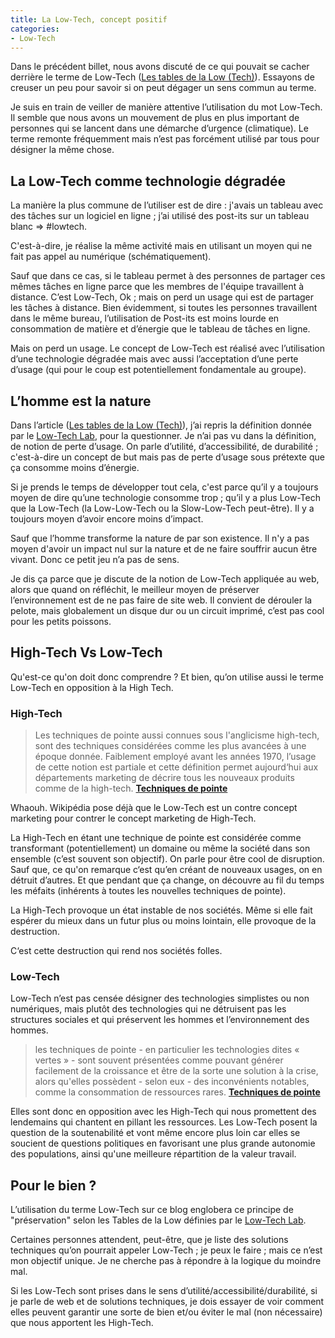 ```yaml
---
title: La Low-Tech, concept positif
categories:
- Low-Tech
---
```


Dans le précédent billet, nous avons discuté de ce qui pouvait se cacher derrière le terme de Low-Tech ([Les tables de la Low (Tech)](/2019/06/24/table-low-tech/)). Essayons de creuser un peu pour savoir si on peut dégager un sens commun au terme.

Je suis en train de veiller de manière attentive l’utilisation du mot Low-Tech. Il semble que nous avons un mouvement de plus en plus important de personnes qui se lancent dans une démarche d’urgence (climatique). Le terme remonte fréquemment mais n’est pas forcément utilisé par tous pour désigner la même chose.

## La Low-Tech comme technologie dégradée

La manière la plus commune de l’utiliser est de dire : j'avais un tableau avec des tâches sur un logiciel en ligne ; j’ai utilisé des post-its sur un tableau blanc => #lowtech.

C'est-à-dire, je réalise la même activité mais en utilisant un moyen qui ne fait pas appel au numérique (schématiquement).

Sauf que dans ce cas, si le tableau permet à des personnes de partager ces mêmes tâches en ligne parce que les membres de l'équipe travaillent à distance. C’est Low-Tech, Ok ; mais on perd un usage qui est de partager les tâches à distance. Bien évidemment, si toutes les personnes travaillent dans le même bureau, l’utilisation de Post-its est moins lourde en consommation de matière et d’énergie que le tableau de tâches en ligne.

Mais on perd un usage. Le concept de Low-Tech est réalisé avec l’utilisation d’une technologie dégradée mais avec aussi l’acceptation d’une perte d’usage (qui pour le coup est potentiellement fondamentale au groupe).

## L’homme est la nature

Dans l’article ([Les tables de la Low (Tech)](/2019/06/24/table-low-tech/)), j’ai repris la définition donnée par le [Low-Tech Lab](https://lowtechlab.org), pour la questionner. Je n’ai pas vu dans la définition, de notion de perte d’usage. On parle d’utilité, d’accessibilité, de durabilité ; c'est-à-dire un concept de but mais pas de perte d’usage sous prétexte que ça consomme moins d’énergie.

Si je prends le temps de développer tout cela, c'est parce qu’il y a toujours moyen de dire qu’une technologie consomme trop ; qu’il y a plus Low-Tech que la Low-Tech (la Low-Low-Tech ou la Slow-Low-Tech peut-être). Il y a toujours moyen d’avoir encore moins d’impact.

Sauf que l’homme transforme la nature de par son existence. Il n'y a pas moyen d'avoir un impact nul sur la nature et de ne faire souffrir aucun être vivant. Donc ce petit jeu n’a pas de sens.

Je dis ça parce que je discute de la notion de Low-Tech appliquée au web, alors que quand on réfléchit, le meilleur moyen de préserver l’environnement est de ne pas faire de site web. Il convient de dérouler la pelote, mais globalement un disque dur ou un circuit imprimé, c’est pas cool pour les petits poissons.

## High-Tech Vs Low-Tech

Qu'est-ce qu'on doit donc comprendre ? Et bien, qu’on utilise aussi le terme Low-Tech en opposition à la High Tech.

### High-Tech

> Les techniques de pointe aussi connues sous l'anglicisme high-tech, sont des techniques considérées comme les plus avancées à une époque donnée. Faiblement employé avant les années 1970, l’usage de cette notion est partiale et cette définition permet aujourd‘hui aux départements marketing de décrire tous les nouveaux produits comme de la high-tech.
> **[Techniques de pointe](https://fr.wikipedia.org/wiki/Techniques_de_pointe)**

Whaouh. Wikipédia pose déjà que le Low-Tech est un contre concept marketing pour contrer le concept marketing de High-Tech.

La High-Tech en étant une technique de pointe est considérée comme transformant (potentiellement) un domaine ou même la société dans son ensemble (c’est souvent son objectif). On parle pour être cool de disruption. Sauf que, ce qu'on remarque c‘est qu’en créant de nouveaux usages, on en détruit d’autres. Et que pendant que ça change, on découvre au fil du temps les méfaits (inhérents à toutes les nouvelles techniques de pointe).

La High-Tech provoque un état instable de nos sociétés. Même si elle fait espérer du mieux dans un futur plus ou moins lointain, elle provoque de la destruction.

C‘est cette destruction qui rend nos sociétés folles.

### Low-Tech

Low-Tech n’est pas censée désigner des technologies simplistes ou non numériques, mais plutôt des technologies qui ne détruisent pas les structures sociales et qui préservent les hommes et l’environnement des hommes.

> les techniques de pointe - en particulier les technologies dites « vertes » - sont souvent présentées comme pouvant générer facilement de la croissance et être de la sorte une solution à la crise, alors qu'elles possèdent - selon eux - des inconvénients notables, comme la consommation de ressources rares.
> **[Techniques de pointe](https://fr.wikipedia.org/wiki/Techniques_de_pointe)**

Elles sont donc en opposition avec les High-Tech qui nous promettent des lendemains qui chantent en pillant les ressources. Les Low-Tech posent la question de la soutenabilité et vont même encore plus loin car elles se soucient de questions politiques en favorisant une plus grande autonomie des populations, ainsi qu'une meilleure répartition de la valeur travail.

## Pour le bien ?

L’utilisation du terme Low-Tech sur ce blog englobera ce principe de "préservation" selon les Tables de la Low définies par le [Low-Tech Lab](https://lowtechlab.org).

Certaines personnes attendent, peut-être, que je liste des solutions techniques qu’on pourrait appeler Low-Tech ; je peux le faire ; mais ce n’est mon objectif unique. Je ne cherche pas à répondre à la logique du moindre mal.

Si les Low-Tech sont prises dans le sens d’utilité/accessibilité/durabilité, si je parle de web et de solutions techniques, je dois essayer de voir comment elles peuvent garantir une sorte de bien et/ou éviter le mal (non nécessaire) que nous apportent les High-Tech.
